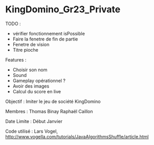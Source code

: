 # KingDomino_Gr23_Private

TODO :
- vérifier fonctionnement isPossible
- Faire la fenetre de fin de partie
- Fenetre de vision
- Titre pioche

Features :
- Choisir son nom
- Sound
- Gameplay opérationnel ?
- Avoir des images
- Calcul du score en live

Objectif : 
Imiter le jeu de société KingDomino

Membres :
Thomas Binay
Raphaël Caillon

Date Limite : 
Début Janvier

Code utilisé :
Lars Vogel, http://www.vogella.com/tutorials/JavaAlgorithmsShuffle/article.html


